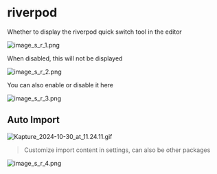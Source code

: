 # riverpod

Whether to display the riverpod quick switch tool in the editor

![image_s_r_1.png](/images/image_s_r_1.png)

When disabled, this will not be displayed

![image_s_r_2.png](/images/image_s_r_2.png)

You can also enable or disable it here

![image_s_r_3.png](/images/image_s_r_3.png)

## Auto Import

![Kapture_2024-10-30_at_11.24.11.gif](/images/Kapture_2024-10-30_at_11.24.11.gif)

> Customize import content in settings, can also be other packages

![image_s_r_4.png](/images/image_s_r_4.png)